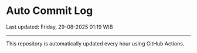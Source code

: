 # Auto Commit Log

Last updated: Friday, 29-08-2025 01:19 WIB

---

This repository is automatically updated every hour using GitHub Actions.

